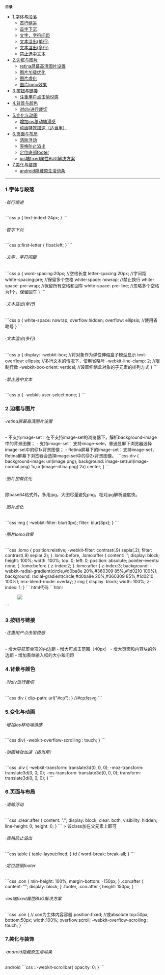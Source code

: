 **`目录`**

- [1.字体与段落](#1.字体与段落)
	+ [首行缩进](#首行缩进)
	+ [首字下沉](#首字下沉)
	+ [文字，字符间距](#文字，字符间距)
	+ [文本溢出(单行)](#文本溢出)
	+ [文本溢出(多行)](#文本溢出2)
	+ [禁止选中文本](#禁止选中文本)
- [2.边框与图片](#2.边框与图片)
	+ [retina屏幕高清图片设置](#retina屏幕高清图片设置)
	+ [图片加载优化](#图片加载优化)
	+ [图片虚化](#图片虚化)
	+ [图片lomo效果](#图片lomo效果)
- [3.按钮与链接](#3.按钮与链接)
	+ [注重用户点击愉悦感](#注重用户点击愉悦感)
- [4.背景与颜色](#4.背景与颜色)
	+ [对div进行裁切](#对div进行裁切)
- [5.变化与动画](#5.变化与动画)
	+ [增加ios移动端滑感](#增加ios移动端滑感)
	+ [动画特效加速（适当用）](#动画特效加速)
- [6.页面与布局](#6.页面与布局)
	+ [清除浮动](#清除浮动)
	+ [表格防止溢出](#表格防止溢出)
	+ [定位底部footer](#定位底部footer)
	+ [ios端fixed属性BUG解决方案](#ios端fixed属性BUG解决方案)
- [7.美化与装饰](#7.美化与装饰)
	+ [android隐藏原生滚动条](#android隐藏原生滚动条)

---

<h3 id="1.字体与段落">1.字体与段落</h3>

<h6 id="首行缩进"> ·首行缩进</h6>
```css
	p { text-indext:24px; }
```
<br>

<h6 id="首字下沉"> ·首字下沉</h6>
```css
	p:first-letter { float:left; }
```
<br>

<h6 id="文字，字符间距"> ·文字，字符间距</h6>
```css
	p {
		word-spacing:20px;				//空格长度
		letter-spacing:20px;			//字间距
		white-spacing:pre;				//保留多个空格
		white-space: nowrap;			//禁止换行
		white-space: pre-wrap;			//保留所有空格和回车
		white-space: pre-line;			//忽略多个空格为1个，保留回车
	}
```
<br>

<h6 id="文本溢出"> ·文本溢出(单行)</h6>
```css
	p { 
		white-space: nowrap;
		overflow:hidden;				
		overflow: ellipsis; 			//使用省略号
	}				
```
<br>

<h6 id="文本溢出2"> ·文本溢出(多行)</h6>
```css
	p { 
		display: -webkit-box;			//将对象作为弹性伸缩盒子模型显示
		text-overflow: ellipsis;		//多行文本的情况下，使用省略号
		-webkit-line-clamp: 2;          //限制行数
		-webkit-box-orient: vertical; 	//设置伸缩盒对象的子元素的排列方式
	}		
```
<br>

<h6 id="禁止选中文本"> ·禁止选中文本</h6>
```css
	p {
		-webkit-user-select:none;
	}
```
<br>

<h3 id="2.边框与图片"> 2.边框与图片</h3>

<h6 id="retina屏幕高清图片设置"> ·retina屏幕高清图片设置</h6>
- 不支持image-set：在不支持image-set的浏览器下，解析background-image中的背景图像；
- 支持image-set：支持image-sete，普通显屏下浏览器选择image-set中的@1x背景图像；
- Retina屏幕下的image-set：支持image-set，Retina屏幕下浏览器会选择image-set中的@2x背景图像。
```css
	div {
	  background-image: url(image.png);
	  background: image-set(url(image-normal.png) 1x,url(image-ritina.png) 2x) center;
	}
```
<br>

<h6 id="图片加载优化"> ·图片加载优化</h6>
除base64格式外，多用jpg，大图尽量避免png，相对jpg解析速度快。
<br>

<h6 id="图片虚化"> ·图片虚化</h6>
```css
	img {
		-webkit-filter: blur(3px);
		filter: blur(3px);
	}
```
<br>

<h6 id="图片lomo效果"> ·图片lomo效果</h6>
```css
	.lomo {
		position:relative;
		-webkit-filter: contrast(.9) sepia(.2);
    	filter: contrast(.9) sepia(.2);
	}
	.lomo:before,
	.lomo:after {
		content: '';
	    display: block;
	    height: 100%;
	    width: 100%;
	    top: 0;
	    left: 0;
	    position: absolute;
	    pointer-events: none;
	}
	.lomo:before {
		z-index:2;
	}
	.lomo:after {
		z-index:3;
		background: -webkit-radial-gradient(circle,#d0ba8e 20%,#360309 85%,#1d0210 100%);
	    background: radial-gradient(circle,#d0ba8e 20%,#360309 85%,#1d0210 100%);
	    mix-blend-mode: overlay;
	}
	img {
		display: block;
		width: 100%;
    	z-index: 1;
	}
```
html代码
```html
	<figure class="lomo">
    	<img src="image.jpg">
    </figure>
```
<br>

<h3 id="3.按钮与链接"> 3.按钮与链接</h3>

<h6 id="注重用户点击愉悦感"> ·注重用户点击愉悦感</h6>
- 增大导航菜单项的内边距
- 增大可点击范围（40px）
- 增大页面和内容块的外边距
- 增加表单输入框的大小和间距
<br>

<h3 id="4.背景与颜色"> 4.背景与颜色</h3>

<h6 id="对div进行裁切"> ·对div进行裁切</h6>
```css
	div { clip-path: url("#cp"); } 		//#cp为svg
```
<br>

<h3 id="5.变化与动画"> 5.变化与动画</h3>

<h6 id="增加ios移动端滑感"> ·增加ios移动端滑感</h6>
```css
	div{ -webkit-overflow-scrolling : touch; }
```
<br>

<h6 id="动画特效加速"> ·动画特效加速（适当用）</h6>
```css
	.div {
		-webkit-transform: translate3d(0, 0, 0);
		-moz-transform: translate3d(0, 0, 0);
		-ms-transform: translate3d(0, 0, 0);
		transform: translate3d(0, 0, 0);
	}
```
<br>

<h3 id="6.页面与布局">6.页面与布局</h3> 

<h6 id="清除浮动"> ·清除浮动</h6>
```css
	.clear:after {
		content: "."; 
		display: block; 
		clear: both; 
		visibility: hidden; 
		line-height: 0; 
		height: 0; 
	}
```
> 该class加在父元素上即可

<br>

<h6 id="表格防止溢出"> ·表格防止溢出</h6>
```css
	table { table-layout:fixed; }
	td { word-break: break-all; }
```
<br>

<h6 id="定位底部footer"> ·定位底部footer</h6>
```css
	.con {
		min-height: 100%;
		margin-bottom: -150px; 
	}
	.con:after {
		content: "";
		display: block;
	}
	.footer, .con:after {
		height: 150px; 
	}
```
<br>

<h6 id="ios端fixed属性BUG解决方案"> ·ios端fixed属性BUG解决方案</h6>
```css
	.con {								//.con为主体内容容器
		position:fixed;					//或absolute
		top:50px;
		bottom:50px;
		width:100%;
		overflow:scroll;
		-webkit-overflow-scrolling : touch;
	}
```
<br>

<h3 id="7.美化与装饰"> 7.美化与装饰</h3>

<h6 id="android隐藏原生滚动条">·android隐藏原生滚动条</h6> 
android
```css
	::-webkit-scrollbar{
	    opacity: 0;
	}
```
